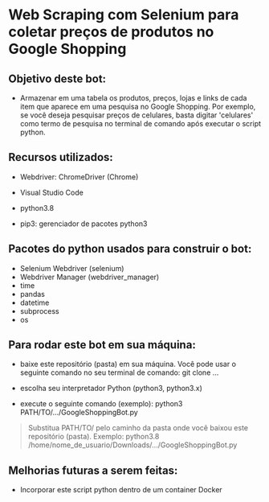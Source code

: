 # Web Scraping com Selenium para coletar preços de produtos no Google Shopping

## Objetivo deste bot:
- Armazenar em uma tabela os produtos, preços, lojas e links de cada item que aparece em uma pesquisa no Google Shopping. Por exemplo, se você deseja pesquisar preços de celulares, basta digitar 'celulares' como termo de pesquisa no terminal de comando após executar o script python.

## Recursos utilizados:
- Webdriver: ChromeDriver (Chrome)

- Visual Studio Code

- python3.8

- pip3: gerenciador de pacotes python3

## Pacotes do python usados para construir o bot:
- Selenium Webdriver (selenium)
- Webdriver Manager (webdriver_manager)
- time
- pandas
- datetime
- subprocess
- os

## Para rodar este bot em sua máquina:
- baixe este repositório (pasta) em sua máquina. Você pode usar o seguinte comando no seu terminal de comando:
git clone ...

- escolha seu interpretador Python (python3, python3.x)

- execute o seguinte comando (exemplo):
python3 PATH/TO/.../GoogleShoppingBot.py
> Substitua PATH/TO/ pelo caminho da pasta onde você baixou este repositório (pasta). Exemplo:
python3.8 /home/nome_de_usuario/Downloads/.../GoogleShoppingBot.py

## Melhorias futuras a serem feitas:
- Incorporar este script python dentro de um container Docker


